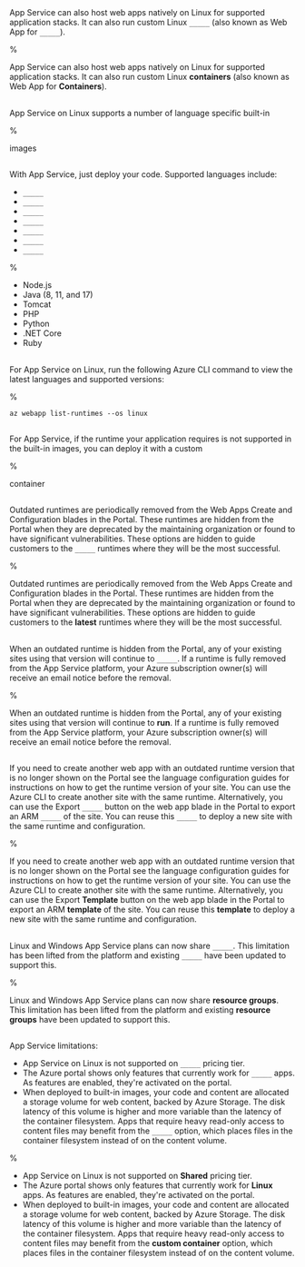 ##

App Service can also host web apps natively on Linux for supported application stacks. It can also run custom Linux `_____` (also known as Web App for `_____`).

%

App Service can also host web apps natively on Linux for supported application stacks. It can also run custom Linux **containers** (also known as Web App for **Containers**).

##

App Service on Linux supports a number of language specific built-in

%

images

##

With App Service, just deploy your code. Supported languages include:

- `_____`
- `_____`
- `_____`
- `_____`
- `_____`
- `_____`
- `_____`

%

- Node.js
- Java (8, 11, and 17)
- Tomcat
- PHP
- Python
- .NET Core
- Ruby

##

For App Service on Linux, run the following Azure CLI command to view the latest languages and supported versions:

%

`az webapp list-runtimes --os linux `

##

For App Service, if the runtime your application requires is not supported in the built-in images, you can deploy it with a custom

%

container

##

Outdated runtimes are periodically removed from the Web Apps Create and Configuration blades in the Portal. These runtimes are hidden from the Portal when they are deprecated by the maintaining organization or found to have significant vulnerabilities. These options are hidden to guide customers to the `_____` runtimes where they will be the most successful.

%

Outdated runtimes are periodically removed from the Web Apps Create and Configuration blades in the Portal. These runtimes are hidden from the Portal when they are deprecated by the maintaining organization or found to have significant vulnerabilities. These options are hidden to guide customers to the **latest** runtimes where they will be the most successful.

##

When an outdated runtime is hidden from the Portal, any of your existing sites using that version will continue to `_____`. If a runtime is fully removed from the App Service platform, your Azure subscription owner(s) will receive an email notice before the removal.

%

When an outdated runtime is hidden from the Portal, any of your existing sites using that version will continue to **run**. If a runtime is fully removed from the App Service platform, your Azure subscription owner(s) will receive an email notice before the removal.

##

If you need to create another web app with an outdated runtime version that is no longer shown on the Portal see the language configuration guides for instructions on how to get the runtime version of your site. You can use the Azure CLI to create another site with the same runtime. Alternatively, you can use the Export `_____` button on the web app blade in the Portal to export an ARM `_____` of the site. You can reuse this `_____` to deploy a new site with the same runtime and configuration.

%

If you need to create another web app with an outdated runtime version that is no longer shown on the Portal see the language configuration guides for instructions on how to get the runtime version of your site. You can use the Azure CLI to create another site with the same runtime. Alternatively, you can use the Export **Template** button on the web app blade in the Portal to export an ARM **template** of the site. You can reuse this **template** to deploy a new site with the same runtime and configuration.

##

Linux and Windows App Service plans can now share `_____`. This limitation has been lifted from the platform and existing `_____` have been updated to support this.

%

Linux and Windows App Service plans can now share **resource groups**. This limitation has been lifted from the platform and existing **resource groups** have been updated to support this.

##

App Service limitations:

- App Service on Linux is not supported on `_____` pricing tier.
- The Azure portal shows only features that currently work for `_____` apps. As features are enabled, they're activated on the portal.
- When deployed to built-in images, your code and content are allocated a storage volume for web content, backed by Azure Storage. The disk latency of this volume is higher and more variable than the latency of the container filesystem. Apps that require heavy read-only access to content files may benefit from the `_____` option, which places files in the container filesystem instead of on the content volume.

%

- App Service on Linux is not supported on **Shared** pricing tier.
- The Azure portal shows only features that currently work for **Linux** apps. As features are enabled, they're activated on the portal.
- When deployed to built-in images, your code and content are allocated a storage volume for web content, backed by Azure Storage. The disk latency of this volume is higher and more variable than the latency of the container filesystem. Apps that require heavy read-only access to content files may benefit from the **custom container** option, which places files in the container filesystem instead of on the content volume.
